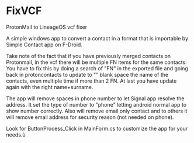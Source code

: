 # FixVCF
ProtonMail to LineageOS vcf fixer

A simple windows app to convert a contact in a format that is importable by Simple Contact app on F-Droid.

Take note of the fact that if you have previously merged contacts on Protonmail, in the vcf there will be multiple FN items for the same contacts. You have to fix this by doing a search of "FN" in the exported file and going back in protoncontacts to update to "" blank space the name of the contacts, even multiple time if more than 2 FN. At last you have update again with the right name+surname.

The app will remove spaces in phone number to let Signal app resolve the address. It set the type of number to "phone" letting android normal app to show number correctly. Also will remove email only contact and to others it will remove email address for security reason (not needed on phone). 

Look for ButtonProcess_Click in MainForm.cs to customize the app for your needs.ù


